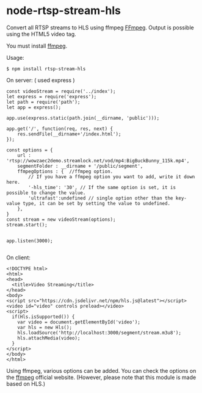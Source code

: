 node-rtsp-stream-hls
================

Convert all RTSP streams to HLS using ffmpeg [FFmpeg](https://github.com/FFmpeg/FFmpeg). Output is possible using the HTML5 video tag.

You must install [ffmpeg](https://ffmpeg.org/).


Usage:

```
$ npm install rtsp-stream-hls
```

On server: ( used express )
```
const videoStream = require('../index');
let express = require('express');
let path = require('path');
let app = express();

app.use(express.static(path.join(__dirname, 'public')));

app.get('/', function(req, res, next) {
    res.sendFile(__dirname+'/index.html');
});

const options = {
    url : 'rtsp://wowzaec2demo.streamlock.net/vod/mp4:BigBuckBunny_115k.mp4',
    segmentFolder : __dirname + '/public/segment',
    ffmpegOptions : {  //ffmpeg option.
        // If you have a ffmpeg option you want to add, write it down here.
        '-hls_time': '30', // If the same option is set, it is possible to change the value.
        'ultrafast':undefined // single option other than the key-value type, it can be set by setting the value to undefined.
    },
}
const stream = new videoStream(options);
stream.start();


app.listen(3000);
    
```

On client:
```
<!DOCTYPE html>
<html>
<head>
  <title>Video Streaming</title>
</head>
<body>
<script src="https://cdn.jsdelivr.net/npm/hls.js@latest"></script>
<video id="video" controls preload></video>
<script>
  if(Hls.isSupported()) {
    var video = document.getElementById('video');
    var hls = new Hls();
    hls.loadSource('http://localhost:3000/segment/stream.m3u8');
    hls.attachMedia(video);
  }
</script>
</body>
</html>
```

Using ffmpeg, various options can be added. You can check the options on the [ffmpeg](https://ffmpeg.org/ffmpeg.html) official website.
(However, please note that this module is made based on HLS.)
